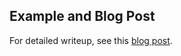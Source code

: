 ## Example and Blog Post
For detailed writeup, see this [blog post](https://datastud.dev/posts/python-pbi-ml).